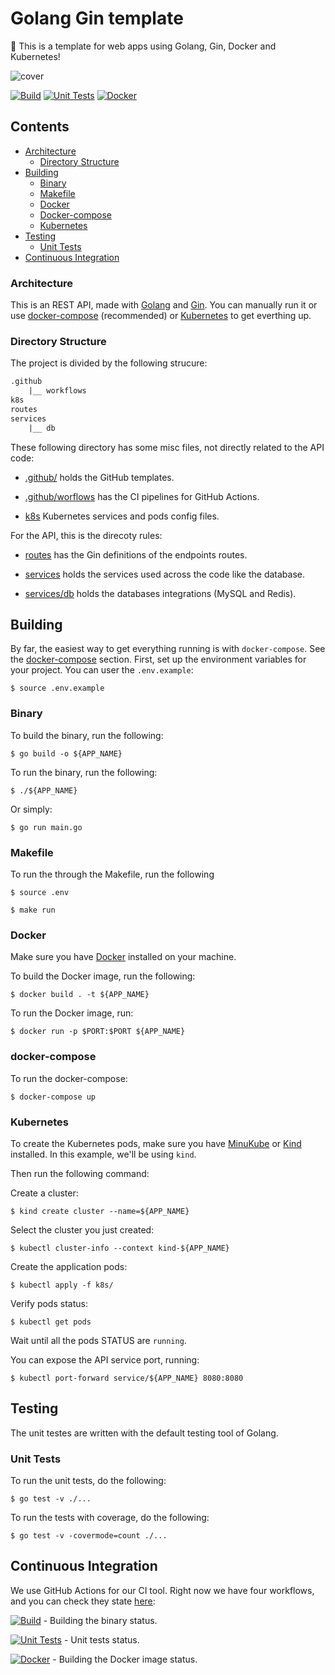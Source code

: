 # Golang Gin template

🚀 This is a template for web apps using Golang, Gin, Docker and Kubernetes!

![cover](https://miro.medium.com/max/5000/1*HyemvyVt7JI25k-_cTKMcg.png)


[![Build](https://github.com/leozz37/gin-app-template/actions/workflows/build.yml/badge.svg)](https://github.com/leozz37/gin-app-template/actions/workflows/build.yml)
[![Unit Tests](https://github.com/leozz37/gin-app-template/actions/workflows/unit_tests.yml/badge.svg)](https://github.com/leozz37/gin-app-template/actions/workflows/unit_tests.yml)
[![Docker](https://github.com/leozz37/gin-app-template/actions/workflows/docker.yml/badge.svg)](https://github.com/leozz37/gin-app-template/actions/workflows/docker.yml)

## Contents

- [Architecture](#architecture)
  - [Directory Structure](#directory-structure)
- [Building](#building)
  - [Binary](#binary)
  - [Makefile](#makefile)
  - [Docker](#docker)
  - [Docker-compose](#docker-compose)
  - [Kubernetes](#kubernetes)
- [Testing](#testing)
  - [Unit Tests](#unit-tests)
- [Continuous Integration](#continuous-integration)

### Architecture

This is an REST API, made with [Golang](https://golang.org/) and [Gin](https://github.com/gin-gonic/gin). You can manually run it or use [docker-compose](https://docs.docker.com/compose/install/) (recommended) or [Kubernetes](https://kubernetes.io/docs/setup/) to get everthing up.

### Directory Structure

The project is divided by the following strucure:

```txt
.github
    |__ workflows
k8s
routes
services
    |__ db
```

These following directory has some misc files, not directly related to the API code:

- [.github/](./github) holds the GitHub templates.

- [.github/worflows](.github/worflows) has the CI pipelines for GitHub Actions.

- [k8s](./k8s) Kubernetes services and pods config files.

For the API, this is the direcoty rules:

- [routes](./routes) has the Gin definitions of the endpoints routes.

- [services](./services) holds the services used across the code like the database.

- [services/db](./services/db) holds the databases integrations (MySQL and Redis).

## Building

By far, the easiest way to get everything running is with `docker-compose`. See the [docker-compose](#docker-compose) section. First, set up the environment variables for your project. You can user the `.env.example`:

```shell
$ source .env.example
```

### Binary

To build the binary, run the following:

```shell
$ go build -o ${APP_NAME}
```

To run the binary, run the following:

```shell
$ ./${APP_NAME}
```

Or simply:

```shell
$ go run main.go
```

### Makefile

To run the through the Makefile, run the following

```shell
$ source .env

$ make run
```

### Docker

Make sure you have [Docker](https://www.docker.com/get-started) installed on your machine.

To build the Docker image, run the following:

```shell
$ docker build . -t ${APP_NAME}            
```

To run the Docker image, run:

```shell
$ docker run -p $PORT:$PORT ${APP_NAME}
```

### docker-compose

To run the docker-compose:

```shell
$ docker-compose up
```

### Kubernetes

To create the Kubernetes pods, make sure you have [MinuKube](https://minikube.sigs.k8s.io/docs/start/) or [Kind](https://kind.sigs.k8s.io/) installed. In this example, we'll be using `kind`.

Then run the following command:

Create a cluster:

```shell
$ kind create cluster --name=${APP_NAME}
```

Select the cluster you just created:

```shell
$ kubectl cluster-info --context kind-${APP_NAME}
```

Create the application pods:

```shell
$ kubectl apply -f k8s/
```

Verify pods status:

```shell
$ kubectl get pods
```

Wait until all the pods STATUS are `running`.

You can expose the API service port, running:

```shell
$ kubectl port-forward service/${APP_NAME} 8080:8080
```

## Testing

The unit testes are written with the default testing tool of Golang.

### Unit Tests

To run the unit tests, do the following:

```shell
$ go test -v ./...
```

To run the tests with coverage, do the following:

```shell
$ go test -v -covermode=count ./...
```

## Continuous Integration

We use GitHub Actions for our CI tool. Right now we have four workflows, and you can check they state [here](https://github.com/leozz37/gin-app-template/actions):

[![Build](https://github.com/leozz37/gin-app-template/actions/workflows/build.yml/badge.svg)](https://github.com/leozz37/gin-app-template/actions/workflows/build.yml) - Building the binary status.

[![Unit Tests](https://github.com/leozz37/gin-app-template/actions/workflows/unit_tests.yml/badge.svg)](https://github.com/leozz37/gin-app-template/actions/workflows/unit_tests.yml) - Unit tests status.

[![Docker](https://github.com/leozz37/gin-app-template/actions/workflows/docker.yml/badge.svg)](https://github.com/leozz37/gin-app-template/actions/workflows/docker.yml) - Building the Docker image status.

